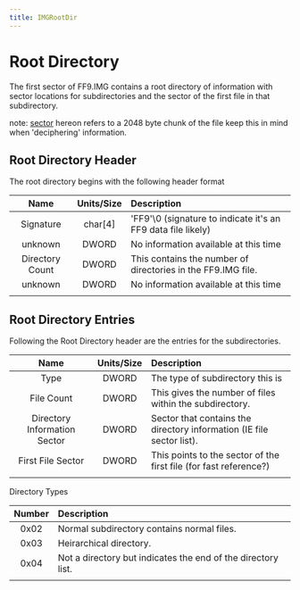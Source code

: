 ```yaml
---
title: IMGRootDir
---
```


# Root Directory

The first sector of FF9.IMG contains a root directory of information with sector locations for subdirectories and the sector of the first file in that subdirectory.

note: [sector](glossary/sector.md) hereon refers to a 2048 byte chunk of the file keep this in mind when 'deciphering' information.

## Root Directory Header

The root directory begins with the following header format

| Name | Units/Size | Description |
|:--:|:--:|:---|
| Signature | char\[4\] | 'FF9'\0 (signature to indicate it's an FF9 data file likely) |
| unknown | DWORD | No information available at this time |
| Directory Count | DWORD | This contains the number of directories in the FF9.IMG file. |
| unknown | DWORD | No information available at this time |
|  |  |  |

## Root Directory Entries

Following the Root Directory header are the entries for the subdirectories.

| Name | Units/Size | Description |
|:--:|:--:|:---|
| Type | DWORD | The type of subdirectory this is |
| File Count | DWORD | This gives the number of files within the subdirectory. |
| Directory Information Sector | DWORD | Sector that contains the directory information (IE file sector list). |
| First File Sector | DWORD | This points to the sector of the first file (for fast reference?) |
|  |  |  |

Directory Types

| Number | Description                                                  |
|:------:|:-------------------------------------------------------------|
|  0x02  | Normal subdirectory contains normal files.                   |
|  0x03  | Heirarchical directory.                                      |
|  0x04  | Not a directory but indicates the end of the directory list. |
|        |                                                              |
